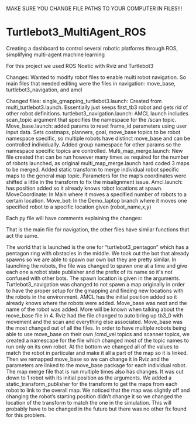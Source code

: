 MAKE SURE YOU CHANGE FILE PATHS TO YOUR COMPUTER IN FILES!!!

# Turtlebot3_MultiAgent_ROS
Creating a dashboard to control several robotic platforms through ROS, simplifying multi-agent machine learning

For this project we used ROS Noetic with Rviz and Turtlebot3


Changes:
Wanted to modify robot files to enable multi robot navigation. So main files that needed editing were the files in navigation: move_base, turtlebot3_navigation, and amcl

Changed files:
single_gmapping_turtlebot3.launch: Created from multi_turtlebot3.launch. Essentially just keeps first_tb3 robot and gets rid of other robot definitions.
turtlebot3_navigation.launch: AMCL launch includes scan_topic argument that specifies the namespace for the /scan topic.
Move_base.launch: added params to reset frame_id parameters using user input data. Sets costmaps, planners, goal, move_base topics to be robot namespace specific, so multiple robots have distinct move_base and can be controlled individually. 
Added group namespace for other params so the namespace specific topics are controlled.
Multi_map_merge.launch: New file created that can be run however many times as required for the number of robots launched, as original multi_map_merge.launch hard coded 3 maps to be merged. Added static transform to merge individual robot specific maps to the general map topic. Parameters for the  map’s coordinates were shifted a little in the transform to fix the misalignment issue.
Amcl.launch: has position added so it already knows robot locations at spawn.
MoveCoordinate: In Main where it moves a specified number of robots to a certain location.
Move_bot: In the Demo_laptop branch where it moves one specified robot to a specific location given (robot_name,x,y)

Each py file will have comments explaining the changes:

That is the main file for navigation, the other files have similar functions that act the same.

The world that is launched is the one for “turtlebot3_pentagon” which has a pentagon ring with obstacles in the middle. We took out the bot that already spawns so we are able to spawn our own but they are pretty similar.
In launching the robots, the file was changed to spawn one at a time and give each one a robot state publisher and the prefix of its name so it's not confused with other bots. The spawn location is given in the arguments.
Turtlebot3_navigation was changed to not spawn a map originally in order to have the proper setup for the gmapping and finding new locations with the robots in the environment. AMCL has the initial position added so it already knows where the robots were added. Move_base was next and the name of the robot was added. More will be known when talking about the move_base file in 4. Rviz had the file changed to auto bring up tb3_0 with movement and the scan and everything else associated.
Move_base was the most changed out of all the files. In order to have multiple robots being able to use move_base on their own /cmd_vel topics and scanner topics, we created a namescape for the file which changed most of the topic names to run only on its own robot. At the bottom we changed all of the values to match the robot in particular and make it all a part of the map so it is linked. Then we remapped move_base so we can change it in Rviz and the parameters are linked to the move_base package for each individual robot.
The map merge file that is run multiple times also has changes. It was cut down to 1 robot with its initial position as the arguments. We added a static_transform_publisher for the transform to get the maps from each robot to link to the overall map. We noticed that the map was slightly off and changing the robot’s starting position didn’t change it so we changed the location of the transform to match the one in the simulation. This will probably have to be changed in the future but there was no other fix found for this problem.


